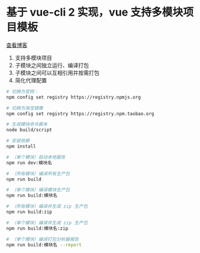 # 基于 vue-cli 2 实现，vue 支持多模块项目模板

 [查看博客](https://blog.csdn.net/xlz26296/article/details/79133441)

 1. 支持多模块项目
 2. 子模块之间独立运行、编译打包
 3. 子模块之间可以互相引用并按需打包
 4. 简化代理配置

``` bash
# 切换为官网：
npm config set registry https://registry.npmjs.org

# 切换为淘宝镜像
npm config set registry https://registry.npm.taobao.org

# 生成模块命令脚本
node build/script

# 安装依赖
npm install

# （单个模块）启动本地服务
npm run dev:模块名

# （所有模块）编译所有生产包
npm run build

# （单个模块）编译模块生产包
npm run build:模块名

# （所有模块）编译并生成 zip 生产包
npm run build:zip

# （单个模块）编译并生成 zip 生产包
npm run build:模块名:zip

# （单个模块）编译打包分析器报告
npm run build:模块名 --report
```
